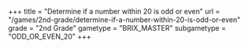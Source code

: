 +++
title = "Determine if a number within 20 is odd or even"
url = "/games/2nd-grade/determine-if-a-number-within-20-is-odd-or-even"
grade = "2nd Grade"
gametype = "BRIX_MASTER"
subgametype = "ODD_OR_EVEN_20"
+++